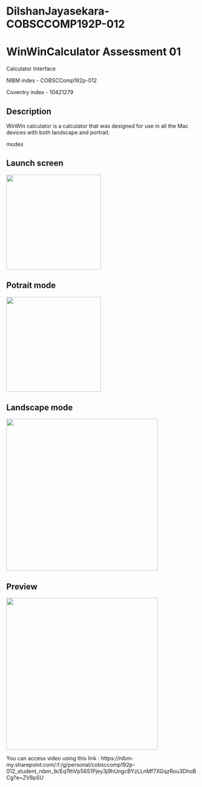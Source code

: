 # DilshanJayasekara-COBSCCOMP192P-012
<h1>WinWinCalculator Assessment 01</h1>

Calculator Interface

NIBM index - COBSCComp192p-012

Coventry index - 10421279


<h2>Description</h2>
WinWin calculator is a calculator that was designed for use in all the Mac devices with both landscape and portrait.

modes<h2>Launch screen</h2>

<img src="https://user-images.githubusercontent.com/44752326/107148896-b7c58080-697b-11eb-8188-8482f07569e7.png" width="250">

<h2>Potrait mode</h2>

<img src="https://user-images.githubusercontent.com/44752326/107142393-a5841c00-6954-11eb-9b80-5120ab8a3bdb.png" width="250">

<h2>Landscape mode</h2>

<img src="https://user-images.githubusercontent.com/44752326/107142406-b9c81900-6954-11eb-926c-2755cfc7bb36.png" width="400">
<h2>Preview </h2>
<img src="https://user-images.githubusercontent.com/44752326/107148942-f6f3d180-697b-11eb-8dc0-a8f6d64a6f91.gif" width="400">
<p>You can access video using this link : https://nibm-my.sharepoint.com/:f:/g/personal/cobsccomp192p-012_student_nibm_lk/EqTthVp56S1Pjey3j9hUngcBYzLLnMf7XGqzRou3DhoBCg?e=ZV8pSU</p>
